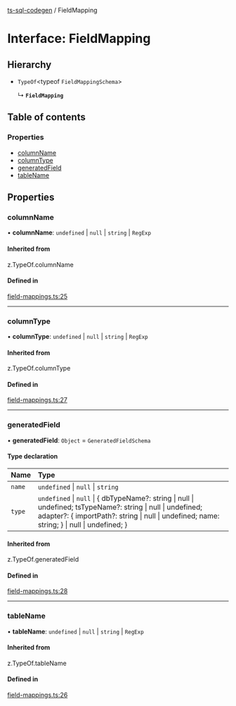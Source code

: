 [ts-sql-codegen](../README.md) / FieldMapping

# Interface: FieldMapping

## Hierarchy

- `TypeOf`<typeof `FieldMappingSchema`\>

  ↳ **`FieldMapping`**

## Table of contents

### Properties

- [columnName](FieldMapping.md#columnname)
- [columnType](FieldMapping.md#columntype)
- [generatedField](FieldMapping.md#generatedfield)
- [tableName](FieldMapping.md#tablename)

## Properties

### columnName

• **columnName**: `undefined` \| ``null`` \| `string` \| `RegExp`

#### Inherited from

z.TypeOf.columnName

#### Defined in

[field-mappings.ts:25](https://github.com/lorefnon/ts-sql-codegen/blob/f0ff5e7/src/field-mappings.ts#L25)

___

### columnType

• **columnType**: `undefined` \| ``null`` \| `string` \| `RegExp`

#### Inherited from

z.TypeOf.columnType

#### Defined in

[field-mappings.ts:27](https://github.com/lorefnon/ts-sql-codegen/blob/f0ff5e7/src/field-mappings.ts#L27)

___

### generatedField

• **generatedField**: `Object` = `GeneratedFieldSchema`

#### Type declaration

| Name | Type |
| :------ | :------ |
| `name` | `undefined` \| ``null`` \| `string` |
| `type` | `undefined` \| ``null`` \| { dbTypeName?: string \| null \| undefined; tsTypeName?: string \| null \| undefined; adapter?: { importPath?: string \| null \| undefined; name: string; } \| null \| undefined; } |

#### Inherited from

z.TypeOf.generatedField

#### Defined in

[field-mappings.ts:28](https://github.com/lorefnon/ts-sql-codegen/blob/f0ff5e7/src/field-mappings.ts#L28)

___

### tableName

• **tableName**: `undefined` \| ``null`` \| `string` \| `RegExp`

#### Inherited from

z.TypeOf.tableName

#### Defined in

[field-mappings.ts:26](https://github.com/lorefnon/ts-sql-codegen/blob/f0ff5e7/src/field-mappings.ts#L26)
